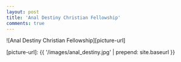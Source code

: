 ```yaml
---
layout: post
title: 'Anal Destiny Christian Fellowship'
comments: true
---
```


![Anal Destiny Christian Fellowship][picture-url]

[picture-url]: {{ '/images/anal_destiny.jpg' | prepend: site.baseurl }}
